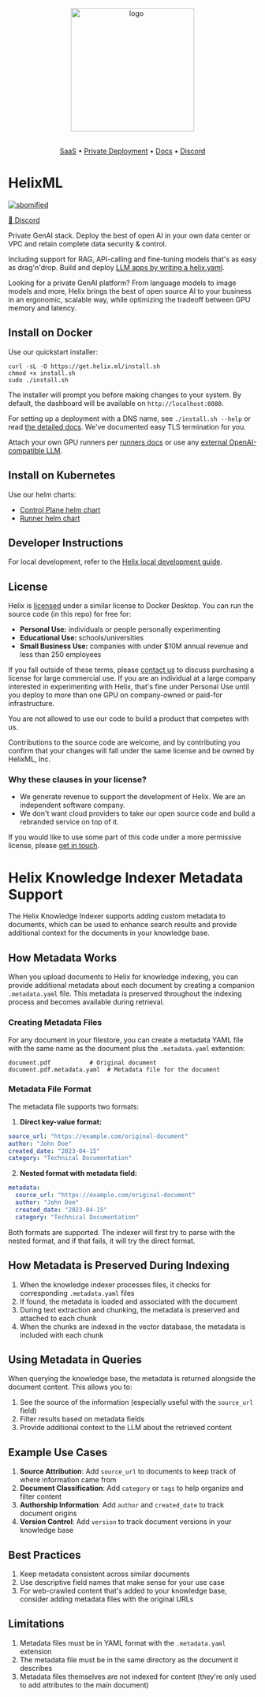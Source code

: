 <div align="center">
<img alt="logo" src="https://tryhelix.ai/assets/img/CDfWIfha3--900.webp" width="250px">

<br/>
<br/>

</div>

<p align="center">
  <a href="https://app.tryhelix.ai/">SaaS</a> •
  <a href="https://docs.helix.ml/docs/controlplane">Private Deployment</a> •
  <a href="https://docs.helix.ml/docs/overview">Docs</a> •
  <a href="https://discord.gg/VJftd844GE">Discord</a>
</p>


# HelixML

[![sbomified](https://sbomify.com/assets/images/logo/badge.svg)](https://app.sbomify.com/project/YKA8fn8v2Q)

[👥 Discord](https://discord.gg/VJftd844GE)

Private GenAI stack. Deploy the best of open AI in your own data center or VPC and retain complete data security & control.

Including support for RAG, API-calling and fine-tuning models that's as easy as drag'n'drop. Build and deploy [LLM apps by writing a helix.yaml](https://docs.helix.ml/helix/develop/getting-started/).

Looking for a private GenAI platform? From language models to image models and more, Helix brings the best of open source AI to your business in an ergonomic, scalable way, while optimizing the tradeoff between GPU memory and latency.

## Install on Docker

Use our quickstart installer:

```
curl -sL -O https://get.helix.ml/install.sh
chmod +x install.sh
sudo ./install.sh
```
The installer will prompt you before making changes to your system. By default, the dashboard will be available on `http://localhost:8080`.

For setting up a deployment with a DNS name, see `./install.sh --help` or read [the detailed docs](https://docs.helix.ml/helix/private-deployment/controlplane/). We've documented easy TLS termination for you.

Attach your own GPU runners per [runners docs](https://docs.helix.ml/helix/private-deployment/controlplane/#attach-a-runner-to-an-existing-control-plane) or use any [external OpenAI-compatible LLM](https://docs.helix.ml/helix/private-deployment/controlplane/#install-control-plane-pointing-at-any-openai-compatible-api).

## Install on Kubernetes

Use our helm charts:
* [Control Plane helm chart](https://docs.helix.ml/helix/private-deployment/helix-controlplane-helm-chart/)
* [Runner helm chart](https://docs.helix.ml/helix/private-deployment/helix-runner-helm-chart/)

## Developer Instructions

For local development, refer to the [Helix local development guide](./local-development.md).

## License

Helix is [licensed](https://github.com/helixml/helix/blob/main/LICENSE.md) under a similar license to Docker Desktop. You can run the source code (in this repo) for free for:

* **Personal Use:** individuals or people personally experimenting
* **Educational Use:** schools/universities
* **Small Business Use:** companies with under $10M annual revenue and less than 250 employees

If you fall outside of these terms, please [contact us](mailto:founders@helix.ml) to discuss purchasing a license for large commercial use. If you are an individual at a large company interested in experimenting with Helix, that's fine under Personal Use until you deploy to more than one GPU on company-owned or paid-for infrastructure.

You are not allowed to use our code to build a product that competes with us.

Contributions to the source code are welcome, and by contributing you confirm that your changes will fall under the same license and be owned by HelixML, Inc.


### Why these clauses in your license?

* We generate revenue to support the development of Helix. We are an independent software company.
* We don't want cloud providers to take our open source code and build a rebranded service on top of it.

If you would like to use some part of this code under a more permissive license, please [get in touch](mailto:founders@helix.ml).

# Helix Knowledge Indexer Metadata Support

The Helix Knowledge Indexer supports adding custom metadata to documents, which can be used to enhance search results and provide additional context for the documents in your knowledge base.

## How Metadata Works

When you upload documents to Helix for knowledge indexing, you can provide additional metadata about each document by creating a companion `.metadata.yaml` file. This metadata is preserved throughout the indexing process and becomes available during retrieval.

### Creating Metadata Files

For any document in your filestore, you can create a metadata YAML file with the same name as the document plus the `.metadata.yaml` extension:

```
document.pdf           # Original document
document.pdf.metadata.yaml  # Metadata file for the document
```

### Metadata File Format

The metadata file supports two formats:

1. **Direct key-value format:**

```yaml
source_url: "https://example.com/original-document"
author: "John Doe"
created_date: "2023-04-15"
category: "Technical Documentation"
```

2. **Nested format with metadata field:**

```yaml
metadata:
  source_url: "https://example.com/original-document"
  author: "John Doe"
  created_date: "2023-04-15"
  category: "Technical Documentation"
```

Both formats are supported. The indexer will first try to parse with the nested format, and if that fails, it will try the direct format.

## How Metadata is Preserved During Indexing

1. When the knowledge indexer processes files, it checks for corresponding `.metadata.yaml` files
2. If found, the metadata is loaded and associated with the document
3. During text extraction and chunking, the metadata is preserved and attached to each chunk
4. When the chunks are indexed in the vector database, the metadata is included with each chunk

## Using Metadata in Queries

When querying the knowledge base, the metadata is returned alongside the document content. This allows you to:

1. See the source of the information (especially useful with the `source_url` field)
2. Filter results based on metadata fields
3. Provide additional context to the LLM about the retrieved content

## Example Use Cases

1. **Source Attribution**: Add `source_url` to documents to keep track of where information came from
2. **Document Classification**: Add `category` or `tags` to help organize and filter content
3. **Authorship Information**: Add `author` and `created_date` to track document origins
4. **Version Control**: Add `version` to track document versions in your knowledge base

## Best Practices

1. Keep metadata consistent across similar documents
2. Use descriptive field names that make sense for your use case
3. For web-crawled content that's added to your knowledge base, consider adding metadata files with the original URLs

## Limitations

1. Metadata files must be in YAML format with the `.metadata.yaml` extension
2. The metadata file must be in the same directory as the document it describes
3. Metadata files themselves are not indexed for content (they're only used to add attributes to the main document)
